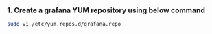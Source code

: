 ### 1. Create a grafana YUM repository using below command
```sh
sudo vi /etc/yum.repos.d/grafana.repo
```
